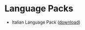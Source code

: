# Language Packs

 - Italian Language Pack ([download](https://javanile.github.io/vtiger-i18n/packages/LanguagePack-Italian-it_it.zip))
 


